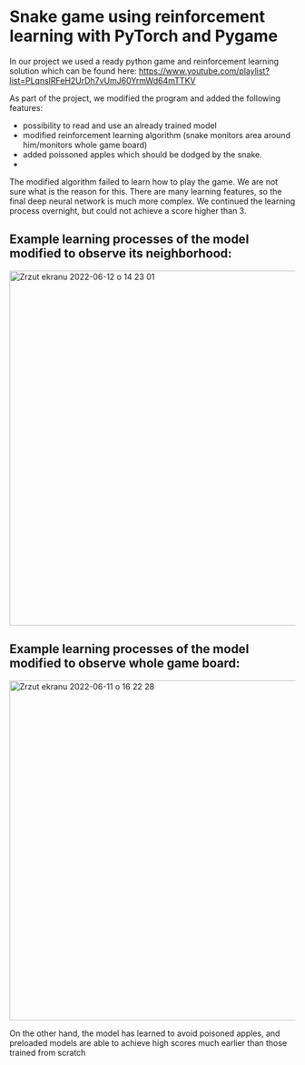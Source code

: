 # Snake game using reinforcement learning with PyTorch and Pygame

In our project we used a ready python game and reinforcement learning solution which can be found here:
https://www.youtube.com/playlist?list=PLqnslRFeH2UrDh7vUmJ60YrmWd64mTTKV

As part of the project, we modified the program and added the following features:
- possibility to read and use an already trained model
- modified reinforcement learning algorithm (snake monitors area around him/monitors whole game board)
- added poissoned apples which should be dodged by the snake.
- 
The modified algorithm failed to learn how to play the game. We are not sure what is the reason for this. There are many learning features, so the final deep neural network is much more complex. We continued the learning process overnight, but could not achieve a score higher than 3. 

## Example learning processes of the model modified to observe its neighborhood:
<img width="624" alt="Zrzut ekranu 2022-06-12 o 14 23 01" src="https://user-images.githubusercontent.com/56223666/175788794-1d043316-ddce-46a1-b03b-546a524b8434.png">

## Example learning processes of the model modified to observe whole game board:
<img width="598" alt="Zrzut ekranu 2022-06-11 o 16 22 28" src="https://user-images.githubusercontent.com/56223666/175788789-fb9e7f0a-d64c-4b20-996b-0ef27bb009af.png">

On the other hand, the model has learned to avoid poisoned apples, and preloaded models are able to achieve high scores much earlier than those trained from scratch
